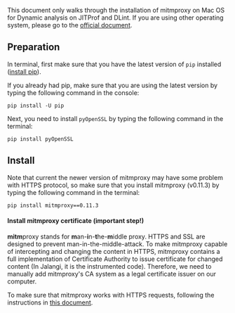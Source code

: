 
This document only walks through the installation of mitmproxy on Mac OS for Dynamic analysis on JITProf and DLint. If you are using other operating system, please go to the [official document](http://docs.mitmproxy.org/en/latest/).

Preparation
-----------

In terminal, first make sure that you have the latest version of ```pip``` installed ([install pip](https://pip.pypa.io/en/stable/installing/)).

If you already had pip, make sure that you are using the latest version by typing the following command in the console:
```
pip install -U pip
```

Next, you need to install ```pyOpenSSL``` by typing the following command in the terminal:
```
pip install pyOpenSSL
```

Install
-------------

Note that current the newer version of mitmproxy may have some problem with HTTPS protocol, so make sure that you install mitmproxy (v0.11.3) by typing the following command in the terminal:
```
pip install mitmproxy==0.11.3
```

#### Install mitmproxy certificate (important step!)
**mitm**proxy stands for **m**an-**i**n-**t**he-**m**iddle proxy. HTTPS and SSL are designed to prevent man-in-the-middle-attack. To make mitmproxy capable of intercepting and changing the content in HTTPS, mitmproxy contains a full implementation of Certificate Authority to issue certificate for changed content (In Jalangi, it is the instrumented code). Therefore, we need to manually add mitmproxy's CA system as a legal certificate issuer on our computer.

To make sure that mitmproxy works with HTTPS requests, following the instructions in [this document](https://github.com/ksen007/jalangi2analyses/blob/master/doc/mitmproxy-install.pdf).
